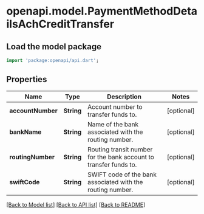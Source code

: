 # openapi.model.PaymentMethodDetailsAchCreditTransfer

## Load the model package
```dart
import 'package:openapi/api.dart';
```

## Properties
Name | Type | Description | Notes
------------ | ------------- | ------------- | -------------
**accountNumber** | **String** | Account number to transfer funds to. | [optional] 
**bankName** | **String** | Name of the bank associated with the routing number. | [optional] 
**routingNumber** | **String** | Routing transit number for the bank account to transfer funds to. | [optional] 
**swiftCode** | **String** | SWIFT code of the bank associated with the routing number. | [optional] 

[[Back to Model list]](../README.md#documentation-for-models) [[Back to API list]](../README.md#documentation-for-api-endpoints) [[Back to README]](../README.md)


